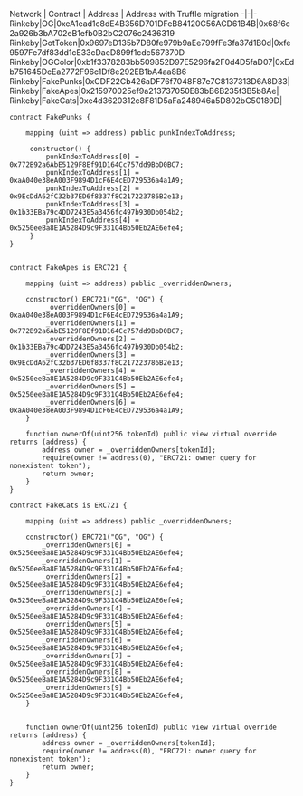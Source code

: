 Network | Contract | Address | Address with Truffle migration
-|-|-
Rinkeby|OG|0xeA1ead1c8dE4B356D701DFeB84120C56ACD61B4B|0x68f6c2a926b3bA702eB1efb0B2bC2076c2436319
Rinkeby|GotToken|0x9697eD135b7D80fe979b9aEe799fFe3fa37d1B0d|0xfe9597Fe7df83dd1cE33cDaeD899f1cdc567370D
Rinkeby|OGColor|0xb1f3378283bb509852D97E5296fa2F0d4D5faD07|0xEdb751645DcEa2772F96c1Df8e292EB1bA4aa8B6
Rinkeby|FakePunks|0xCDF22Cb426aDF76f7048F87e7C8137313D6A8D33|
Rinkeby|FakeApes|0x215970025ef9a213737050E83bB6B235f3B5b8Ae|
Rinkeby|FakeCats|0xe4d3620312c8F81D5aFa248946a5D802bC50189D|

```
contract FakePunks {
    
    mapping (uint => address) public punkIndexToAddress;
    
     constructor() {
         punkIndexToAddress[0] = 0x772B92a6AbE5129F8Ef91D164Cc757dd9BbD0BC7;
         punkIndexToAddress[1] = 0xaA040e38eA003F9894D1cF6E4cED729536a4a1A9;
         punkIndexToAddress[2] = 0x9EcDdA62fC32b37ED6f8337f8C217223786B2e13;
         punkIndexToAddress[3] = 0x1b33EBa79c4DD7243E5a3456fc497b930Db054b2;
         punkIndexToAddress[4] = 0x5250eeBa8E1A5284D9c9F331C4Bb50Eb2AE6efe4;
     }
}


contract FakeApes is ERC721 {
    
    mapping (uint => address) public _overriddenOwners;

    constructor() ERC721("OG", "OG") {
         _overriddenOwners[0] = 0xaA040e38eA003F9894D1cF6E4cED729536a4a1A9;
         _overriddenOwners[1] = 0x772B92a6AbE5129F8Ef91D164Cc757dd9BbD0BC7;
         _overriddenOwners[2] = 0x1b33EBa79c4DD7243E5a3456fc497b930Db054b2;
         _overriddenOwners[3] = 0x9EcDdA62fC32b37ED6f8337f8C217223786B2e13;
         _overriddenOwners[4] = 0x5250eeBa8E1A5284D9c9F331C4Bb50Eb2AE6efe4; 
         _overriddenOwners[5] = 0x5250eeBa8E1A5284D9c9F331C4Bb50Eb2AE6efe4;
         _overriddenOwners[6] = 0xaA040e38eA003F9894D1cF6E4cED729536a4a1A9;
    }
    
    function ownerOf(uint256 tokenId) public view virtual override returns (address) {
        address owner = _overriddenOwners[tokenId];
        require(owner != address(0), "ERC721: owner query for nonexistent token");
        return owner;
    }
}

contract FakeCats is ERC721 {
    
    mapping (uint => address) public _overriddenOwners;

    constructor() ERC721("OG", "OG") {
        _overriddenOwners[0] = 0x5250eeBa8E1A5284D9c9F331C4Bb50Eb2AE6efe4;
        _overriddenOwners[1] = 0x5250eeBa8E1A5284D9c9F331C4Bb50Eb2AE6efe4;
        _overriddenOwners[2] = 0x5250eeBa8E1A5284D9c9F331C4Bb50Eb2AE6efe4;
        _overriddenOwners[3] = 0x5250eeBa8E1A5284D9c9F331C4Bb50Eb2AE6efe4;
        _overriddenOwners[4] = 0x5250eeBa8E1A5284D9c9F331C4Bb50Eb2AE6efe4;
        _overriddenOwners[5] = 0x5250eeBa8E1A5284D9c9F331C4Bb50Eb2AE6efe4;
        _overriddenOwners[6] = 0x5250eeBa8E1A5284D9c9F331C4Bb50Eb2AE6efe4;
        _overriddenOwners[7] = 0x5250eeBa8E1A5284D9c9F331C4Bb50Eb2AE6efe4;
        _overriddenOwners[8] = 0x5250eeBa8E1A5284D9c9F331C4Bb50Eb2AE6efe4;
        _overriddenOwners[9] = 0x5250eeBa8E1A5284D9c9F331C4Bb50Eb2AE6efe4;
    }
    
    
    function ownerOf(uint256 tokenId) public view virtual override returns (address) {
        address owner = _overriddenOwners[tokenId];
        require(owner != address(0), "ERC721: owner query for nonexistent token");
        return owner;
    }
}
```